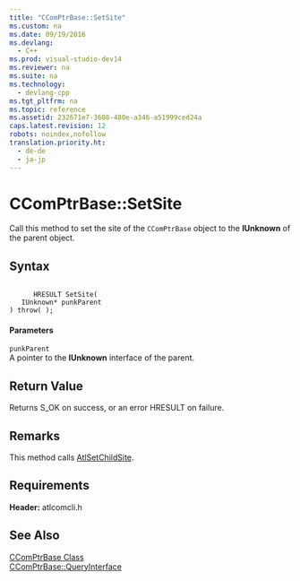 ```yaml
---
title: "CComPtrBase::SetSite"
ms.custom: na
ms.date: 09/19/2016
ms.devlang: 
  - C++
ms.prod: visual-studio-dev14
ms.reviewer: na
ms.suite: na
ms.technology: 
  - devlang-cpp
ms.tgt_pltfrm: na
ms.topic: reference
ms.assetid: 232671e7-3608-480e-a346-a51999ced24a
caps.latest.revision: 12
robots: noindex,nofollow
translation.priority.ht: 
  - de-de
  - ja-jp
---
```

# CComPtrBase::SetSite
Call this method to set the site of the `CComPtrBase` object to the **IUnknown** of the parent object.  
  
## Syntax  
  
```  
  
      HRESULT SetSite(  
   IUnknown* punkParent  
) throw( );  
```  
  
#### Parameters  
 `punkParent`  
 A pointer to the **IUnknown** interface of the parent.  
  
## Return Value  
 Returns S_OK on success, or an error HRESULT on failure.  
  
## Remarks  
 This method calls [AtlSetChildSite](../vs140/AtlSetChildSite.md).  
  
## Requirements  
 **Header:** atlcomcli.h  
  
## See Also  
 [CComPtrBase Class](../vs140/CComPtrBase-Class.md)   
 [CComPtrBase::QueryInterface](../vs140/CComPtrBase--QueryInterface.md)